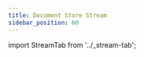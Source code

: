 ```yaml
---
title: Document Store Stream
sidebar_position: 60
---
```


import StreamTab from '../_stream-tab';

<StreamTab />
